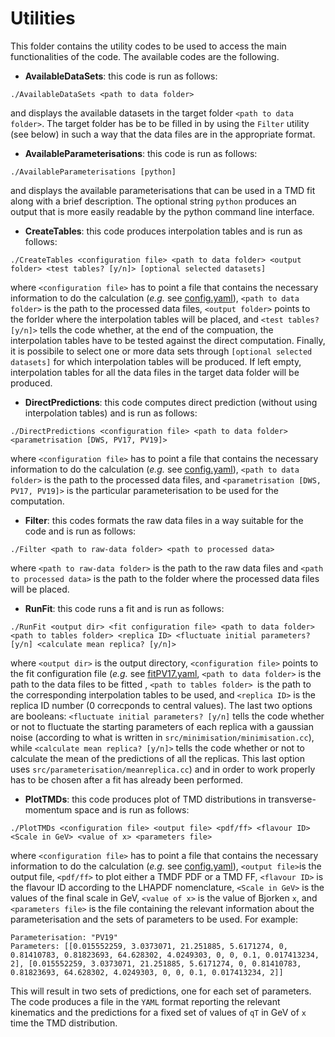# Utilities

This folder contains the utility codes to be used to access the main functionalities of the code. The available codes are
the following.

- **AvailableDataSets**: this code is run as follows:
```Shell
./AvailableDataSets <path to data folder>
```
and displays the available datasets in the target folder ```<path to data folder>```. The target folder has be to be filled in by using the ```Filter``` utility (see below) in such a way that the data files are in the appropriate format.

- **AvailableParameterisations**: this code is run as follows:
```Shell
./AvailableParameterisations [python]
```
and displays the available parameterisations that can be used in a TMD fit along with a brief description. The optional string ```python``` produces an output that is more easily readable by the python command line interface.

- **CreateTables**: this code produces interpolation tables and is run as follows:
```Shell
./CreateTables <configuration file> <path to data folder> <output folder> <test tables? [y/n]> [optional selected datasets]
```
where ```<configuration file>``` has to point a file that contains the necessary information to do the calculation (*e.g.* see [config.yaml](../cards/config.yaml)), ```<path to data folder>``` is the path to the processed data files, ```<output folder>``` points to the forlder where the interpolation tables will be placed, and ```<test tables? [y/n]>``` tells the code whether, at the end of the compuation, the interpolation tables have to be tested against the direct computation. Finally, it is possibile to select one or more data sets through ```[optional selected datasets]``` for which interpolation tables will be produced. If left empty, interpolation tables for all the data files in the target data folder will be produced.

- **DirectPredictions**: this code computes direct prediction (without using interpolation tables) and is run as follows:
```Shell
./DirectPredictions <configuration file> <path to data folder> <parametrisation [DWS, PV17, PV19]>
```
where ```<configuration file>``` has to point a file that contains the necessary information to do the calculation (*e.g.* see [config.yaml](../cards/config.yaml)), ```<path to data folder>``` is the path to the processed data files, and ```<parametrisation [DWS, PV17, PV19]>``` is the particular parameterisation to be used for the computation.

- **Filter**: this codes formats the raw data files in a way suitable for the code and is run as follows:
```Shell
./Filter <path to raw-data folder> <path to processed data>
```
where ```<path to raw-data folder>``` is the path to the raw data files and ```<path to processed data>``` is the path to the folder where the processed data files will be placed.

- **RunFit**: this code runs a fit and is run as follows:
```Shell
./RunFit <output dir> <fit configuration file> <path to data folder> <path to tables folder> <replica ID> <fluctuate initial parameters? [y/n] <calculate mean replica? [y/n]>
```
where ```<output dir>``` is the output directory, ```<configuration file>``` points to the fit configuration file (*e.g.* see [fitPV17.yaml](../cards/fitPV17.yaml), ```<path to data folder>``` is the path to the data files to be fitted , ```<path to tables folder> ```is the path to the corresponding interpolation tables to be used, and ```<replica ID>``` is the replica ID number (0 correcponds to central values). The last two options are booleans: ```<fluctuate initial parameters? [y/n]``` tells the code whether or not to fluctuate the starting parameters of each replica with a gaussian noise (according to what is written in ```src/minimisation/minimisation.cc```), while ```<calculate mean replica? [y/n]>``` tells the code whether or not to calculate the mean of the predictions of all the replicas. This last option uses ```src/parameterisation/meanreplica.cc```) and in order to work properly has to be chosen after a fit has already been performed.

- **PlotTMDs**: this code produces plot of TMD distributions in transverse-momentum space and is run as follows:
```Shell
./PlotTMDs <configuration file> <output file> <pdf/ff> <flavour ID> <Scale in GeV> <value of x> <parameters file>
```
where ```<configuration file>``` has to point a file that contains the necessary information to do the calculation (*e.g.* see [config.yaml](../cards/config.yaml)), ```<output file>```is the output file, ```<pdf/ff>``` to plot either a TMDF PDF or a TMD FF, ```<flavour ID>``` is the flavour ID according to the LHAPDF nomenclature, ```<Scale in GeV>``` is the values of the final scale in GeV,  ```<value of x>``` is the value of Bjorken ```x```, and ```<parameters file>``` is the file containing the relevant information about the parameterisation and the sets of parameters to be used. For example:
```Shell
Parameterisation: "PV19"
Parameters: [[0.015552259, 3.0373071, 21.251885, 5.6171274, 0, 0.81410783, 0.81823693, 64.628302, 4.0249303, 0, 0, 0.1, 0.017413234, 2], [0.015552259, 3.0373071, 21.251885, 5.6171274, 0, 0.81410783, 0.81823693, 64.628302, 4.0249303, 0, 0, 0.1, 0.017413234, 2]]
```
This will result in two sets of predictions, one for each set of parameters. The code produces a file in the ```YAML``` format reporting the relevant kinematics and the predictions for a fixed set of values of ```qT``` in GeV of ```x``` time the TMD distribution.
